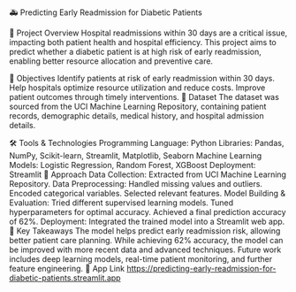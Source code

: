 🚑 Predicting Early Readmission for Diabetic Patients

📌 Project Overview
Hospital readmissions within 30 days are a critical issue, impacting both patient health and hospital efficiency. This project aims to predict whether a diabetic patient is at high risk of early readmission, enabling better resource allocation and preventive care.

🎯 Objectives
Identify patients at risk of early readmission within 30 days.
Help hospitals optimize resource utilization and reduce costs.
Improve patient outcomes through timely interventions.
📂 Dataset
The dataset was sourced from the UCI Machine Learning Repository, containing patient records, demographic details, medical history, and hospital admission details.

🛠️ Tools & Technologies
Programming Language: Python
Libraries: Pandas, NumPy, Scikit-learn, Streamlit, Matplotlib, Seaborn
Machine Learning Models: Logistic Regression, Random Forest, XGBoost
Deployment: Streamlit
🔬 Approach
Data Collection: Extracted from UCI Machine Learning Repository.
Data Preprocessing:
Handled missing values and outliers.
Encoded categorical variables.
Selected relevant features.
Model Building & Evaluation:
Tried different supervised learning models.
Tuned hyperparameters for optimal accuracy.
Achieved a final prediction accuracy of 62%.
Deployment: Integrated the trained model into a Streamlit web app.
🌟 Key Takeaways
The model helps predict early readmission risk, allowing better patient care planning.
While achieving 62% accuracy, the model can be improved with more recent data and advanced techniques.
Future work includes deep learning models, real-time patient monitoring, and further feature engineering.
📌 App Link
https://predicting-early-readmission-for-diabetic-patients.streamlit.app
